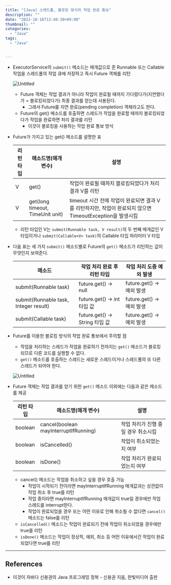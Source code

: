 ```yaml
---
title: "[Java] 스레드풀, 블로킹 방식의 작업 완료 통보"
description: ""
date: "2022-10-16T13:40:30+09:00"
thumbnail: ""
categories:
  - "Java"
tags:
  - "Java"


---
```

<!--more-->

- ExecutorService의 `submit()` 메소드는 매개값으로 준 Runnable 또는 Callable 작업을 스레드풀의 작업 큐에 저장하고 즉시 Future 객체를 리턴
    
    ![Untitled](/images/lang_java/multi_thread/스레드풀,_블로킹_방식의_작업_완료_통보/Untitled.png)
    
    - Future 객체는 작업 결과가 아니라 작업이 완료될 때까지 기다렸다가(지연했다가 = 블로킹되었다가) 최종 결과를 얻는데 사용된다.
        - 그래서 Future를 지연 완료(pending completion) 객체라고도 한다.
    - Future의 get() 메소드를 호출하면 스레드가 작업을 완료할 때까지 블로킹되었다가 작업을 완료하면 처리 결과를 리턴
        - 이것이 블로킹을 사용하는 작업 완료 통보 방식
- Future가 가지고 있는 get() 메소드를 설명한 표
    
    
    | 리턴 타입 | 메소드명(매개 변수) | 설명 |
    | --- | --- | --- |
    | V | get() | 작업이 완료될 때까지 블로킹되었다가 처리 결과 V를 리턴 |
    | V | get(long timeout, TimeUnit unit) | timeout 시간 전에 작업이 완료되면 결과 V를 리턴하지만, 작업이 완료되지 않으면 TimeoutException을 발생시킴 |
    - 리턴 타입인 V는 `submit(Runnable task, V result)`의 두 번째 매개값인 V 타입이거나 `submit(Callable<V> task)`의 Callable 타입 파라미터 V 타입
- 다음 표는 세 가지 `submit()` 메소드별로 Future의 `get()` 메소드가 리턴하는 값이 무엇인지 보여준다.
    
    
    | 메소드 | 작업 처리 완료 후 리턴 타입 | 작업 처리 도중 예외 발생 |
    | --- | --- | --- |
    | submit(Runnable task) | future.get() -> null | future.get() -> 예외 발생 |
    | submit(Runnable task, Integer result) | future.get() -> int 타입 값 | future.get() -> 예외 발생 |
    | submit(Callable<String> task) | future.get() -> String 타입 값 | future.get() -> 예외 발생  |
- Future를 이용한 블로킹 방식의 작업 완료 통보에서 주의할 점
    - 작업을 처리하는 스레드가 작업을 완료하기 전까지는 `get()` 메소드가 블로킹 되므로 다른 코드를 실행할 수 없다.
    - `get()` 메소드를 호출하는 스레드는 새로운 스레드이거나 스레드풀의 또 다른 스레드가 되어야 한다.
    
    ![Untitled](/images/lang_java/multi_thread/스레드풀,_블로킹_방식의_작업_완료_통보/Untitled%201.png)
    
- Future 객체는 작업 결과를 얻기 위한 `get()` 메소드 이외에는 다음과 같은 메소드를 제공
    
    
    | 리턴 타입 | 메소드명(매개 변수) | 설명 |
    | --- | --- | --- |
    | boolean | cancel(boolean mayInterruptIfRunning) | 작업 처리가 진행 중일 경우 취소시킴 |
    | boolean | isCancelled() | 작업이 취소되었는지 여부 |
    | boolean | isDone() | 작업 처리가 완료되었는지 여부 |
    - cancel() 메소드는 작업을 취소하고 싶을 경우 호출 가능
        - 작업이 시작되기 전이라면 mayInterruptIfRunning 매개값과는 상관없이 작업 취소 후 true를 리턴
        - 작업 중이라면 mayInterruptIfRunning 매개값이 true일 경우에만 작업 스레드를 interrupt한다.
        - 작업이 완료되었을 경우 또는 어떤 이유로 인해 취소될 수 없다면 `cancel()` 메소드는 false를 리턴
    - `isCancelled()` 메소드는 작업이 완료되기 전에 작업이 취소되었을 경우에만 true를 리턴
    - `isDone()` 메소드는 작업이 정상적, 예외, 취소 등 어떤 이유에서건 작업이 완료되었다면 true를 리턴

---

## References

- 이것이 자바다 신용권의 Java 프로그래밍 정복 - 신용권 지음, 한빛미디어 출판